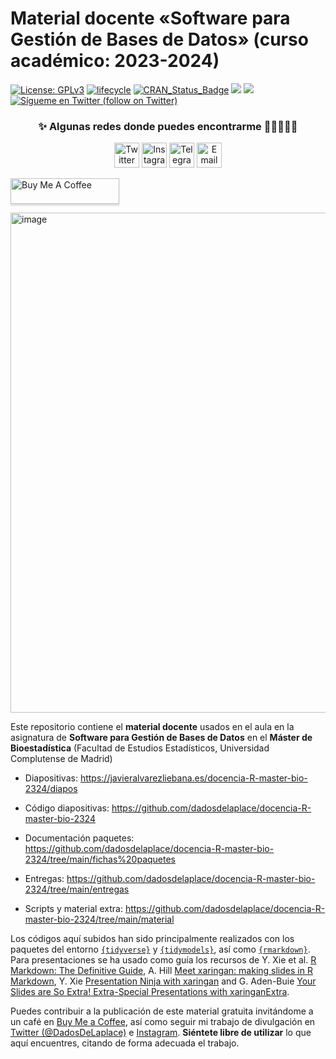 <!--
Material docente de Software para Gestión de Bases de Datos (curso académico: 2023-2024)
Javier Álvarez Liébana (@DadosDeLaplace)
-->

Material docente «Software para Gestión de Bases de Datos» (curso académico: 2023-2024)
======

[![License:
GPLv3](https://img.shields.io/badge/license-GPLv3-blue.svg)](https://www.gnu.org/licenses/gpl-3.0)
[![lifecycle](https://img.shields.io/badge/lifecycle-stable-green.svg)](https://www.tidyverse.org/lifecycle/#stable)
[![CRAN\_Status\_Badge](http://www.r-pkg.org/badges/version/icon)](https://cran.r-project.org/package=icons)
<a href="https://github.com/dadosdelaplace/hilostwitter/graphs/contributors" alt="Contributors"> <img src="https://img.shields.io/github/contributors/dadosdelaplace/hilostwitter" /></a>
<a href="https://github.com/dadosdelaplace/hilostwitter/pulse" alt="Activity"> <img src="https://img.shields.io/github/commit-activity/m/dadosdelaplace/hilostwitter" /></a>
<a href="https://twitter.com/intent/follow?screen_name=dadosdelaplace"> <img src="https://img.shields.io/twitter/follow/dadosdelaplace?style=social&logo=twitter"
            alt="Sígueme en Twitter (follow on Twitter)"></a>
<!-- <a href="https://discord.gg/HjJCwm5">
        <img src="https://img.shields.io/discord/308323056592486420?logo=discord"
            alt="chat on Discord"></a> --->


<div align="center">
            
### ✨ Algunas redes donde puedes encontrarme :man_technologist:👀👇🏻
 
<a href="https://twitter.com/dadosdelaplace"><img border="0" alt="Twitter" src="https://assets.dryicons.com/uploads/icon/svg/8385/c23f7ffc-ca8d-4246-8978-ce9f6d5bcc99.svg" width="40" height="40"></a>
<a href="https://instagram.com/javieralvarezliebana"><img border="0" alt="Instagram" src="https://logodownload.org/wp-content/uploads/2017/04/instagram-logo-3.png" width="40" height="40"></a>
<a href="https://t.me/dadosdelaplace"><img border="0" alt="Telegram" src="https://upload.wikimedia.org/wikipedia/commons/thumb/8/83/Telegram_2019_Logo.svg/1024px-Telegram_2019_Logo.svg.png" width="40" height="40"></a>
<a href="mailto:alvarezljavier@uniovi.es"><img border="0" alt="Email" src="https://assets.dryicons.com/uploads/icon/svg/8007/c804652c-fae4-43d7-b539-187d6a408254.svg" width="40" height="40"></a>
</div>

<a href="https://www.buymeacoffee.com/dadosdelaplace" target="_blank"><img src="https://www.buymeacoffee.com/assets/img/custom_images/orange_img.png" alt="Buy Me A Coffee" style="height: 41px !important;width: 174px !important;box-shadow: 0px 3px 2px 0px rgba(190, 190, 190, 0.5) !important;-webkit-box-shadow: 0px 3px 2px 0px rgba(190, 190, 190, 0.5) !important;" ></a>


<img width="800" alt="image" src="https://github.com/dadosdelaplace/docencia-R-master-bio-2324/assets/26646492/d66d70d6-36d0-440a-801f-d2eda3c563b2">

Este repositorio contiene el **material docente** usados en el aula en la asignatura de **Software para Gestión de Bases de Datos** en el **Máster de Bioestadística** (Facultad de Estudios Estadísticos, Universidad Complutense de Madrid)

* Diapositivas: <https://javieralvarezliebana.es/docencia-R-master-bio-2324/diapos>

* Código diapositivas: <https://github.com/dadosdelaplace/docencia-R-master-bio-2324>

* Documentación paquetes: <https://github.com/dadosdelaplace/docencia-R-master-bio-2324/tree/main/fichas%20paquetes>

* Entregas: <https://github.com/dadosdelaplace/docencia-R-master-bio-2324/tree/main/entregas>

* Scripts y material extra: <https://github.com/dadosdelaplace/docencia-R-master-bio-2324/tree/main/material>

Los códigos aquí subidos han sido principalmente realizados con los paquetes del entorno [`{tidyverse}`](https://www.tidyverse.org/packages/) y [`{tidymodels}`](https://www.tidymodels.org/), así como [`{rmarkdown}`](https://rmarkdown.rstudio.com/). Para presentaciones se ha usado como guía los recursos de Y. Xie et al. [R Markdown: The Definitive Guide](https://bookdown.org/yihui/rmarkdown/), A. Hill [Meet xaringan: making slides in R Markdown](https://arm.rbind.io/slides/xaringan.html#1), Y. Xie [Presentation Ninja with xaringan](https://slides.yihui.org/xaringan/#1) and G. Aden-Buie [Your Slides are So Extra! Extra-Special Presentations with xaringanExtra](https://slides.garrickadenbuie.com/extra-special-xaringan/?panelset1=enjoy2#1).

Puedes contribuir a la publicación de este material gratuita invitándome a un café en [Buy Me a Coffee](https://www.buymeacoffee.com/dadosdelaplace), así como seguir mi trabajo de divulgación en [Twitter (@DadosDeLaplace)](https://twitter.com/dadosdelaplace) e [Instagram](instagram.com/javieralvarezliebana). **Siéntete libre de utilizar** lo que aquí encuentres, citando de forma adecuada el trabajo.

